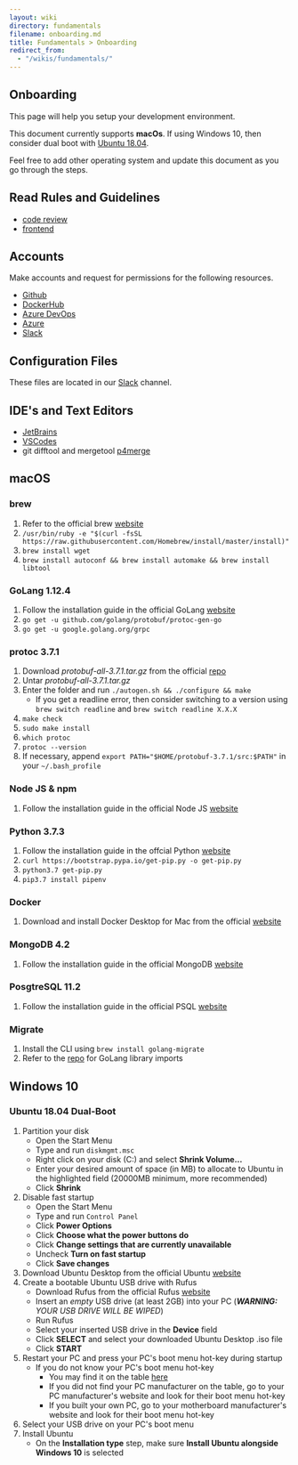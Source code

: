 ```yaml
---
layout: wiki
directory: fundamentals
filename: onboarding.md
title: Fundamentals > Onboarding
redirect_from:
  - "/wikis/fundamentals/"
---
```

## Onboarding
This page will help you setup your development environment.

This document currently supports **macOs**. 
If using Windows 10, then consider dual boot with [Ubuntu 18.04](https://hwsc-org.github.io/wikis/fundamentals/onboarding.html#ubuntu-1804-dual-boot).

Feel free to add other operating system and update this document as you go through the steps.

## Read Rules and Guidelines
- [code review](https://hwsc-org.github.io/wikis/fundamentals/code-review.html)
- [frontend](https://hwsc-org.github.io/wikis/frontend-svc/general.html)

## Accounts
Make accounts and request for permissions for the following resources.
- [Github](https://github.com/hwsc-org)
- [DockerHub](https://hub.docker.com/u/hwsc)
- [Azure DevOps](https://dev.azure.com/hwsc-org)
- [Azure](https://azure.microsoft.com/en-us/features/azure-portal/)
- [Slack](https://hwsc.slack.com)

## Configuration Files
These files are located in our [Slack](https://hwsc.slack.com) channel.

## IDE's and Text Editors
- [JetBrains](https://www.jetbrains.com/)
- [VSCodes](https://code.visualstudio.com/)
- git difftool and mergetool [p4merge](https://www.perforce.com/products/helix-core-apps/merge-diff-tool-p4merge)

## macOS
### brew
1. Refer to the official brew [website](https://brew.sh/)
2. `/usr/bin/ruby -e "$(curl -fsSL https://raw.githubusercontent.com/Homebrew/install/master/install)"`
3. `brew install wget`
4. `brew install autoconf && brew install automake && brew install libtool`

### GoLang 1.12.4
1. Follow the installation guide in the official GoLang [website](https://golang.org/doc/install)
2. `go get -u github.com/golang/protobuf/protoc-gen-go`
3. `go get -u google.golang.org/grpc`

### protoc 3.7.1
1. Download *protobuf-all-3.7.1.tar.gz* from the official [repo](https://github.com/protocolbuffers/protobuf/releases)
2. Untar *protobuf-all-3.7.1.tar.gz*
3. Enter the folder and run `./autogen.sh && ./configure && make`
    - If you get a readline error, then consider switching to a version using `brew switch readline` and `brew switch readline X.X.X`
4. `make check`
5. `sudo make install`
6. `which protoc`
7. `protoc --version`
8. If necessary, append `export PATH="$HOME/protobuf-3.7.1/src:$PATH"` in your `~/.bash_profile`

### Node JS & npm 
1. Follow the installation guide in the official Node JS [website](https://nodejs.org/en/download/current/)

### Python 3.7.3
1. Follow the installation guide in the offcial Python [website](https://www.python.org/downloads/)
2. `curl https://bootstrap.pypa.io/get-pip.py -o get-pip.py`
3. `python3.7 get-pip.py`
4. `pip3.7 install pipenv`

### Docker
1. Download and install Docker Desktop for Mac from the official [website](https://hub.docker.com/editions/community/docker-ce-desktop-mac)

### MongoDB 4.2
1. Follow the installation guide in the official MongoDB [website](https://docs.mongodb.com/master/tutorial/install-mongodb-on-os-x/)

### PosgtreSQL 11.2
1. Follow the installation guide in the official PSQL [website](https://postgresapp.com/downloads.html)

### Migrate
1. Install the CLI using `brew install golang-migrate`
2. Refer to the [repo](https://github.com/golang-migrate/migrate#use-in-your-go-project) for GoLang library imports

## Windows 10
### Ubuntu 18.04 Dual-Boot
1. Partition your disk
    - Open the Start Menu
    - Type and run `diskmgmt.msc`
    - Right click on your disk (C:) and select **Shrink Volume...**
    - Enter your desired amount of space (in MB) to allocate to Ubuntu in the highlighted field (20000MB minimum, more recommended)
    - Click **Shrink**
2. Disable fast startup
    - Open the Start Menu
    - Type and run `Control Panel`
    - Click **Power Options**
    - Click **Choose what the power buttons do**
    - Click **Change settings that are currently unavailable**
    - Uncheck **Turn on fast startup**
    - Click **Save changes**
3. Download Ubuntu Desktop from the official Ubuntu [website](https://www.ubuntu.com/download/desktop)
4. Create a bootable Ubuntu USB drive with Rufus
    - Download Rufus from the official Rufus [website](https://rufus.ie/)
    - Insert an *empty* USB drive (at least 2GB) into your PC (***WARNING:*** *YOUR USB DRIVE WILL BE WIPED*)
    - Run Rufus
    - Select your inserted USB drive in the **Device** field
    - Click **SELECT** and select your downloaded Ubuntu Desktop .iso file
    - Click **START**
5. Restart your PC and press your PC's boot menu hot-key during startup
    - If you do not know your PC's boot menu hot-key
        - You may find it on the table [here](https://www.disk-image.com/faq-bootmenu.htm)
        - If you did not find your PC manufacturer on the table, go to your PC manufacturer's website and look for their boot menu hot-key
        - If you built your own PC, go to your motherboard manufacturer's website and look for their boot menu hot-key
6. Select your USB drive on your PC's boot menu
7. Install Ubuntu
    - On the **Installation type** step, make sure **Install Ubuntu alongside Windows 10** is selected
